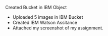 Created Bucket in IBM Object
- Uploaded 5 images in IBM Bucket
- Created IBM Watson Assitance
- Attached my screenshot  of my assignment.
